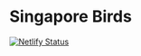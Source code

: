 # Singapore Birds

[![Netlify Status](https://api.netlify.com/api/v1/badges/56e5c3ca-fb62-481c-9fd3-dd79e4526a02/deploy-status)](https://app.netlify.com/sites/singapore-birds/deploys)

